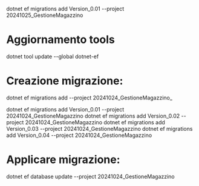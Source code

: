 ﻿dotnet ef migrations add Version_0.01 --project 20241025_GestioneMagazzino

# Aggiornamento tools

dotnet tool update --global dotnet-ef

# Creazione migrazione:

dotnet ef migrations add <nomeMigrazione> --project 20241024_GestioneMagazzino_

dotnet ef migrations add Version_0.01 --project 20241024_GestioneMagazzino
dotnet ef migrations add Version_0.02 --project 20241024_GestioneMagazzino
dotnet ef migrations add Version_0.03 --project 20241024_GestioneMagazzino
dotnet ef migrations add Version_0.04 --project 20241024_GestioneMagazzino

# Applicare migrazione:

dotnet ef database update --project 20241024_GestioneMagazzino